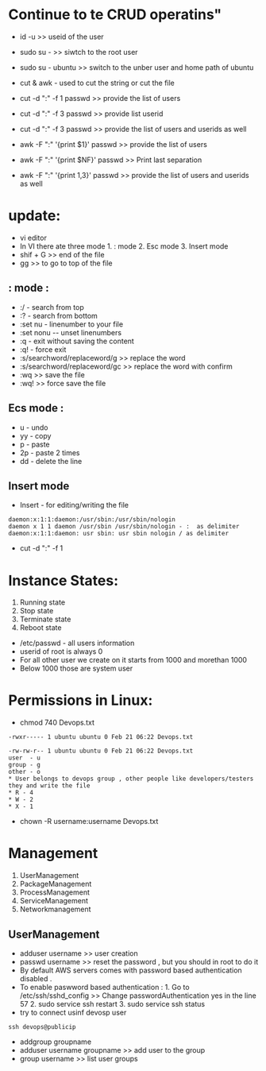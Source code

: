 # Continue to te CRUD operatins"
* id -u >> useid of the user 
* sudo su -  >> siwtch to the root user 
* sudo su - ubuntu >> switch to the unber user and home path of ubuntu 

* cut & awk - used to cut the string or cut the file
* cut -d ":" -f 1 passwd  >> provide the list of users 
* cut -d ":" -f 3 passwd  >> provide list  userid 
* cut -d ":" -f 3 passwd  >> provide the list of users and userids as well

* awk -F ":" '{print $1}' passwd  >> provide the list of users
* awk -F ":" '{print $NF}' passwd >> Print last separation
* awk -F ":" '{print $1,$3}' passwd >> provide the list of users and userids as well

# update:
* vi editor 
* In VI there ate three mode
        1. : mode
        2. Esc mode
        3. Insert mode 
* shif + G  >> end of the file 
* gg >> to go to top of the file 

## : mode :
* :/ - search from top 
* :? - search from bottom 
* :set nu - linenumber to your file 
* :set nonu -- unset linenumbers
* :q - exit without saving the content 
* :q! - force exit 
* :s/searchword/replaceword/g >> replace the word 
* :s/searchword/replaceword/gc >> replace the word with confirm
* :wq >> save the file 
* :wq! >> force save the file 


## Ecs mode :
* u - undo 
* yy - copy
* p - paste 
* 2p - paste 2 times 
* dd - delete the line 

## Insert mode 
* Insert - for editing/writing the file 


```
daemon:x:1:1:daemon:/usr/sbin:/usr/sbin/nologin
daemon x 1 1 daemon /usr/sbin /usr/sbin/nologin - :  as delimiter 
daemon:x:1:1:daemon: usr sbin: usr sbin nologin / as delimiter 

```
* cut -d ":" -f 1 

# Instance States:
1. Running state 
2. Stop state 
3. Terminate state 
4. Reboot state 

* /etc/passwd - all users information
* userid of root is always 0 
* For all other user we create on it starts from 1000 and morethan 1000
* Below 1000 those are system user 


# Permissions in Linux:
*  chmod 740 Devops.txt

```
-rwxr----- 1 ubuntu ubuntu 0 Feb 21 06:22 Devops.txt
```
```
-rw-rw-r-- 1 ubuntu ubuntu 0 Feb 21 06:22 Devops.txt
user  - u 
group - g 
other - o 
* User belongs to devops group , other people like developers/testers they and write the file
* R - 4 
* W - 2 
* X - 1

```
* chown -R username:username Devops.txt

# Management
1. UserManagement 
2. PackageManagement
3. ProcessManagement
4. ServiceManagement
5. Networkmanagement

## UserManagement
* adduser username >> user creation
* passwd username >> reset the password , but you should in root to do it 
* By default AWS servers comes with password based authentication disabled .
* To enable paswword based authentication :
        1. Go to /etc/ssh/sshd_config >> Change passwordAuthentication yes in the line 57 
        2. sudo service ssh restart 
        3. sudo service ssh status 
* try to connect usinf devosp user 
```
ssh devops@publicip
```
* addgroup groupname
* adduser username groupname  >> add user to the group
* group username  >> list user groups 